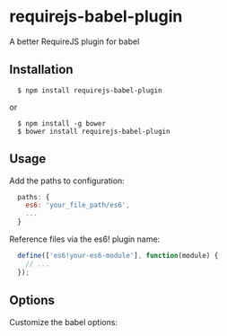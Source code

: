 # requirejs-babel-plugin
A better RequireJS plugin for babel

Installation
---

```
  $ npm install requirejs-babel-plugin
```
or

```
  $ npm install -g bower
  $ bower install requirejs-babel-plugin
```

Usage
---

Add the paths to configuration:

```javascript
  paths: {
    es6: 'your_file_path/es6',
    ...
  }
```

Reference files via the es6! plugin name:
```javascript
  define(['es6!your-es6-module'], function(module) {
    // ...
  });
```

Options
---

Customize the babel options:

```javascript
  
```



